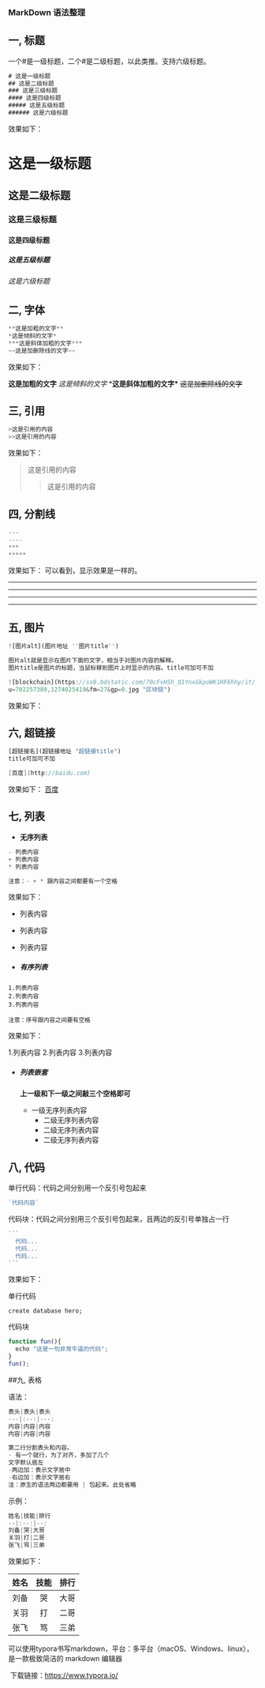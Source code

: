 ### MarkDown 语法整理 



## 一, 标题

一个#是一级标题，二个#是二级标题，以此类推。支持六级标题。

```javascript
# 这是一级标题
## 这是二级标题
### 这是三级标题
#### 这是四级标题
##### 这是五级标题
###### 这是六级标题
```

效果如下：

# 这是一级标题

## 这是二级标题

### 这是三级标题

#### 这是四级标题

##### 这是五级标题

###### 这是六级标题



## 二, 字体

```javascript
**这是加粗的文字**
*这是倾斜的文字*
***这是斜体加粗的文字***
~~这是加删除线的文字~~
```

效果如下：

**这是加粗的文字**
*这是倾斜的文字*
***这是斜体加粗的文字\***
~~这是加删除线的文字~~



## 三, 引用

```javascript
>这是引用的内容
>>这是引用的内容
```

效果如下：

> 这是引用的内容
>
> > 这是引用的内容



## 四, 分割线

```javascript
---
----
***
*****
```

效果如下：
可以看到，显示效果是一样的。

------

------

***

*****



## 五, 图片

```javascript
![图片alt](图片地址 ''图片title'')

图片alt就是显示在图片下面的文字，相当于对图片内容的解释。
图片title是图片的标题，当鼠标移到图片上时显示的内容。title可加可不加
```

```javascript
![blockchain](https://ss0.bdstatic.com/70cFvHSh_Q1YnxGkpoWK1HF6hhy/it/
u=702257389,1274025419&fm=27&gp=0.jpg "区块链")
```

效果如下：



## 六, 超链接

```javascript
[超链接名](超链接地址 "超链接title")
title可加可不加
```

```csharp
[百度](http://baidu.com)
```

效果如下：
[百度](http://baidu.com/)



## 七, 列表

- **无序列表**

```javascript
- 列表内容
+ 列表内容
* 列表内容

注意：- + * 跟内容之间都要有一个空格

```

效果如下：

- 列表内容

- 列表内容

- 列表内容



- ##### 有序列表

```undefined
1.列表内容
2.列表内容
3.列表内容

注意：序号跟内容之间要有空格

```

效果如下：

1.列表内容
2.列表内容
3.列表内容



- ##### 列表嵌套

  **上一级和下一级之间敲三个空格即可**

  - 一级无序列表内容
    - 二级无序列表内容
    - 二级无序列表内容
    - 二级无序列表内容



## 八, 代码

单行代码：代码之间分别用一个反引号包起来

```javascript
`代码内容`

```

代码块：代码之间分别用三个反引号包起来，且两边的反引号单独占一行

~~~javascript
```
  代码...
  代码...
  代码...
```

~~~



效果如下：

单行代码

`create database hero;`

代码块

```javascript
function fun(){
  echo "这是一句非常牛逼的代码";
}
fun();

```



##九, 表格

语法：

```javascript
表头|表头|表头
---|:--:|---:
内容|内容|内容
内容|内容|内容

第二行分割表头和内容。
- 有一个就行，为了对齐，多加了几个
文字默认居左
-两边加：表示文字居中
-右边加：表示文字居右
注：原生的语法两边都要用 | 包起来。此处省略

```

示例：

```javascript
姓名|技能|排行
--|:--:|--:
刘备|哭|大哥
关羽|打|二哥
张飞|骂|三弟

```

效果如下：

| 姓名 | 技能 | 排行 |
| ---- | :--: | ---: |
| 刘备 |  哭  | 大哥 |
| 关羽 |  打  | 二哥 |
| 张飞 |  骂  | 三弟 |





​	可以使用typora书写markdown，平台：多平台（macOS、Windows、linux），是一款极致简洁的 markdown 编辑器

​	下载链接：https://www.typora.io/

